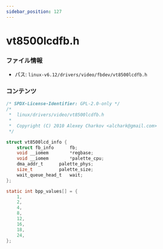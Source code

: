 ```yaml
---
sidebar_position: 127
---
```

# vt8500lcdfb.h

### ファイル情報

- パス: `linux-v6.12/drivers/video/fbdev/vt8500lcdfb.h`

### コンテンツ

```h
/* SPDX-License-Identifier: GPL-2.0-only */
/*
 *  linux/drivers/video/vt8500lcdfb.h
 *
 *  Copyright (C) 2010 Alexey Charkov <alchark@gmail.com>
 */

struct vt8500lcd_info {
	struct fb_info		fb;
	void __iomem		*regbase;
	void __iomem		*palette_cpu;
	dma_addr_t		palette_phys;
	size_t			palette_size;
	wait_queue_head_t	wait;
};

static int bpp_values[] = {
	1,
	2,
	4,
	8,
	12,
	16,
	18,
	24,
};

```
